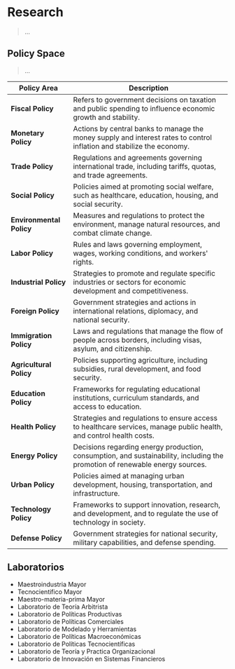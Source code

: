 # Research

> ...

## Policy Space

> ...

| **Policy Area**        | **Description**                                                                                             |
|------------------------|-------------------------------------------------------------------------------------------------------------|
| **Fiscal Policy**       | Refers to government decisions on taxation and public spending to influence economic growth and stability.   |
| **Monetary Policy**     | Actions by central banks to manage the money supply and interest rates to control inflation and stabilize the economy. |
| **Trade Policy**        | Regulations and agreements governing international trade, including tariffs, quotas, and trade agreements.   |
| **Social Policy**       | Policies aimed at promoting social welfare, such as healthcare, education, housing, and social security.     |
| **Environmental Policy**| Measures and regulations to protect the environment, manage natural resources, and combat climate change.    |
| **Labor Policy**        | Rules and laws governing employment, wages, working conditions, and workers' rights.                        |
| **Industrial Policy**    | Strategies to promote and regulate specific industries or sectors for economic development and competitiveness.|
| **Foreign Policy**      | Government strategies and actions in international relations, diplomacy, and national security.             |
| **Immigration Policy**   | Laws and regulations that manage the flow of people across borders, including visas, asylum, and citizenship.|
| **Agricultural Policy**  | Policies supporting agriculture, including subsidies, rural development, and food security.                 |
| **Education Policy**    | Frameworks for regulating educational institutions, curriculum standards, and access to education.           |
| **Health Policy**       | Strategies and regulations to ensure access to healthcare services, manage public health, and control health costs. |
| **Energy Policy**       | Decisions regarding energy production, consumption, and sustainability, including the promotion of renewable energy sources. |
| **Urban Policy**        | Policies aimed at managing urban development, housing, transportation, and infrastructure.                   |
| **Technology Policy**   | Frameworks to support innovation, research, and development, and to regulate the use of technology in society. |
| **Defense Policy**      | Government strategies for national security, military capabilities, and defense spending.                    |

## Laboratorios

- Maestroindustria Mayor
- Tecnocientifico  Mayor
- Maestro-materia-prima Mayor
- Laboratorio de Teoría Arbitrista
- Laboratorio de Políticas Productivas
- Laboratorio de Políticas Comerciales
- Laboratorio de Modelado y Herramientas
- Laboratorio de Políticas Macroeconómicas
- Laboratorio de Políticas Tecnocientíficas
- Laboratorio de Teoría y Practica Organizacional
- Laboratorio de Innovación en Sistemas Financieros
